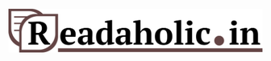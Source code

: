 ![alt text](https://github.com/espatatis/Readaholic/blob/master/readaholic/media/readaholic-logo-long.png)
